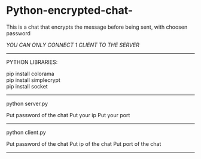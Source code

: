 # Python-encrypted-chat-
This is a chat that encrypts the message before being sent, with choosen password

*YOU CAN ONLY CONNECT 1 CLIENT TO THE SERVER*

*****************************************************************************************************************************
PYTHON LIBRARIES:                       

pip install colorama                    
pip install simplecrypt                 
pip install socket                      
*****************************************************************************************************************************
python server.py

Put password of the chat
Put your ip
Put your port

-----------------------------------------------------------------------------------------------------------------------------

python client.py

Put password of the chat
Put ip of the chat 
Put port of the chat 
*****************************************************************************************************************************
